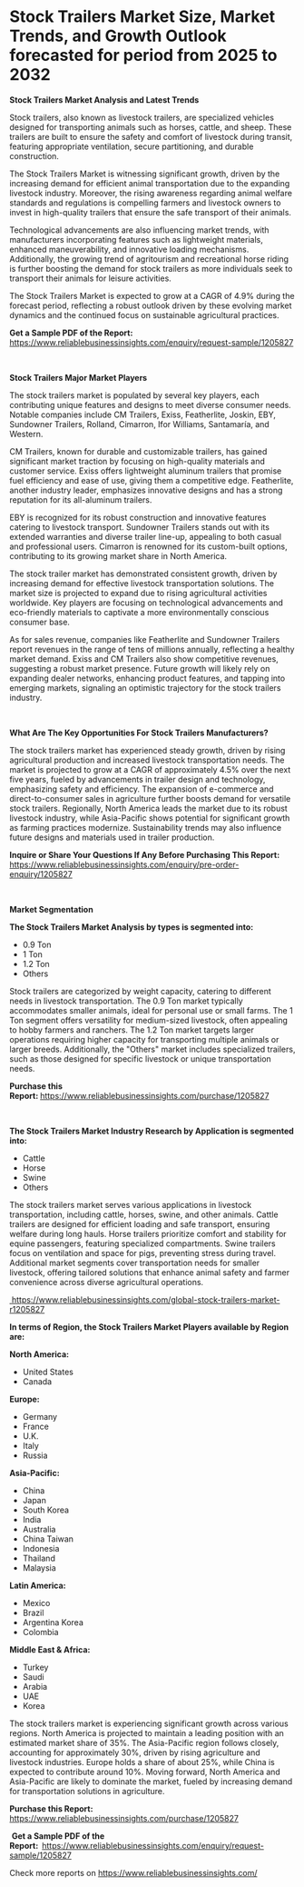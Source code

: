 <p><h1>Stock Trailers Market Size, Market Trends, and Growth Outlook forecasted for period from 2025 to 2032</h1></p><p><strong>Stock Trailers Market Analysis and Latest Trends</strong></p>
<p><p>Stock trailers, also known as livestock trailers, are specialized vehicles designed for transporting animals such as horses, cattle, and sheep. These trailers are built to ensure the safety and comfort of livestock during transit, featuring appropriate ventilation, secure partitioning, and durable construction.</p><p>The Stock Trailers Market is witnessing significant growth, driven by the increasing demand for efficient animal transportation due to the expanding livestock industry. Moreover, the rising awareness regarding animal welfare standards and regulations is compelling farmers and livestock owners to invest in high-quality trailers that ensure the safe transport of their animals. </p><p>Technological advancements are also influencing market trends, with manufacturers incorporating features such as lightweight materials, enhanced maneuverability, and innovative loading mechanisms. Additionally, the growing trend of agritourism and recreational horse riding is further boosting the demand for stock trailers as more individuals seek to transport their animals for leisure activities.</p><p>The Stock Trailers Market is expected to grow at a CAGR of 4.9% during the forecast period, reflecting a robust outlook driven by these evolving market dynamics and the continued focus on sustainable agricultural practices.</p></p>
<p><strong>Get a Sample PDF of the Report:&nbsp;</strong> <a href="https://www.reliablebusinessinsights.com/enquiry/request-sample/1205827?utm_campaign=2752&utm_medium=2&utm_source=Github&utm_content=ia&utm_term=10042025&utm_id=stock-trailers">https://www.reliablebusinessinsights.com/enquiry/request-sample/1205827</a></p>
<p>&nbsp;</p>
<p><strong>Stock Trailers Major Market Players</strong></p>
<p><p>The stock trailers market is populated by several key players, each contributing unique features and designs to meet diverse consumer needs. Notable companies include CM Trailers, Exiss, Featherlite, Joskin, EBY, Sundowner Trailers, Rolland, Cimarron, Ifor Williams, Santamaría, and Western.</p><p>CM Trailers, known for durable and customizable trailers, has gained significant market traction by focusing on high-quality materials and customer service. Exiss offers lightweight aluminum trailers that promise fuel efficiency and ease of use, giving them a competitive edge. Featherlite, another industry leader, emphasizes innovative designs and has a strong reputation for its all-aluminum trailers.</p><p>EBY is recognized for its robust construction and innovative features catering to livestock transport. Sundowner Trailers stands out with its extended warranties and diverse trailer line-up, appealing to both casual and professional users. Cimarron is renowned for its custom-built options, contributing to its growing market share in North America.</p><p>The stock trailer market has demonstrated consistent growth, driven by increasing demand for effective livestock transportation solutions. The market size is projected to expand due to rising agricultural activities worldwide. Key players are focusing on technological advancements and eco-friendly materials to captivate a more environmentally conscious consumer base.</p><p>As for sales revenue, companies like Featherlite and Sundowner Trailers report revenues in the range of tens of millions annually, reflecting a healthy market demand. Exiss and CM Trailers also show competitive revenues, suggesting a robust market presence. Future growth will likely rely on expanding dealer networks, enhancing product features, and tapping into emerging markets, signaling an optimistic trajectory for the stock trailers industry.</p></p>
<p>&nbsp;</p>
<p><strong>What Are The Key Opportunities For Stock Trailers Manufacturers?</strong></p>
<p><p>The stock trailers market has experienced steady growth, driven by rising agricultural production and increased livestock transportation needs. The market is projected to grow at a CAGR of approximately 4.5% over the next five years, fueled by advancements in trailer design and technology, emphasizing safety and efficiency. The expansion of e-commerce and direct-to-consumer sales in agriculture further boosts demand for versatile stock trailers. Regionally, North America leads the market due to its robust livestock industry, while Asia-Pacific shows potential for significant growth as farming practices modernize. Sustainability trends may also influence future designs and materials used in trailer production.</p></p>
<p><strong>Inquire or Share Your Questions If Any Before Purchasing This Report:</strong> <a href="https://www.reliablebusinessinsights.com/enquiry/pre-order-enquiry/1205827?utm_campaign=2752&utm_medium=2&utm_source=Github&utm_content=ia&utm_term=10042025&utm_id=stock-trailers">https://www.reliablebusinessinsights.com/enquiry/pre-order-enquiry/1205827</a></p>
<p>&nbsp;</p>
<p><strong>Market Segmentation</strong></p>
<p><strong>The Stock Trailers Market Analysis by types is segmented into:</strong></p>
<p><ul><li>0.9 Ton</li><li>1 Ton</li><li>1.2 Ton</li><li>Others</li></ul></p>
<p><p>Stock trailers are categorized by weight capacity, catering to different needs in livestock transportation. The 0.9 Ton market typically accommodates smaller animals, ideal for personal use or small farms. The 1 Ton segment offers versatility for medium-sized livestock, often appealing to hobby farmers and ranchers. The 1.2 Ton market targets larger operations requiring higher capacity for transporting multiple animals or larger breeds. Additionally, the "Others" market includes specialized trailers, such as those designed for specific livestock or unique transportation needs.</p></p>
<p><strong>Purchase this Report:&nbsp;</strong><a href="https://www.reliablebusinessinsights.com/purchase/1205827?utm_campaign=2752&utm_medium=2&utm_source=Github&utm_content=ia&utm_term=10042025&utm_id=stock-trailers">https://www.reliablebusinessinsights.com/purchase/1205827</a></p>
<p>&nbsp;</p>
<p><strong>The Stock Trailers Market Industry Research by Application is segmented into:</strong></p>
<p><ul><li>Cattle</li><li>Horse</li><li>Swine</li><li>Others</li></ul></p>
<p><p>The stock trailers market serves various applications in livestock transportation, including cattle, horses, swine, and other animals. Cattle trailers are designed for efficient loading and safe transport, ensuring welfare during long hauls. Horse trailers prioritize comfort and stability for equine passengers, featuring specialized compartments. Swine trailers focus on ventilation and space for pigs, preventing stress during travel. Additional market segments cover transportation needs for smaller livestock, offering tailored solutions that enhance animal safety and farmer convenience across diverse agricultural operations.</p></p>
<p><a href="https://www.reliablebusinessinsights.com/global-stock-trailers-market-r1205827?utm_campaign=2752&utm_medium=2&utm_source=Github&utm_content=ia&utm_term=10042025&utm_id=stock-trailers">&nbsp;https://www.reliablebusinessinsights.com/global-stock-trailers-market-r1205827</a></p>
<p><strong>In terms of Region, the Stock Trailers Market Players available by Region are:</strong></p>
<p>
    <p> <strong> North America: </strong>
        <ul>
            <li>United States</li>
            <li>Canada</li>
        </ul>
        </p> 
    <p> <strong> Europe: </strong>
        <ul>
            <li>Germany</li>
            <li>France</li>
            <li>U.K.</li>
            <li>Italy</li>
            <li>Russia</li>
        </ul>
        </p> 
    <p> <strong> Asia-Pacific: </strong>
        <ul>
            <li>China</li>
            <li>Japan</li>
            <li>South Korea</li>
            <li>India</li>
            <li>Australia</li>
            <li>China Taiwan</li>
            <li>Indonesia</li>
            <li>Thailand</li>
            <li>Malaysia</li>
        </ul>
        </p> 
    <p> <strong> Latin America: </strong>
        <ul>
            <li>Mexico</li>
            <li>Brazil</li>
            <li>Argentina Korea</li>
            <li>Colombia</li>
        </ul>
        </p> 
    <p> <strong> Middle East & Africa: </strong>
        <ul>
            <li>Turkey</li>
            <li>Saudi</li>
            <li>Arabia</li>
            <li>UAE</li>
            <li>Korea</li>
        </ul>
    </p>
    </p>
<p><p>The stock trailers market is experiencing significant growth across various regions. North America is projected to maintain a leading position with an estimated market share of 35%. The Asia-Pacific region follows closely, accounting for approximately 30%, driven by rising agriculture and livestock industries. Europe holds a share of about 25%, while China is expected to contribute around 10%. Moving forward, North America and Asia-Pacific are likely to dominate the market, fueled by increasing demand for transportation solutions in agriculture.</p></p>
<p><strong>Purchase this Report: </strong><a href="https://www.reliablebusinessinsights.com/purchase/1205827?utm_campaign=2752&utm_medium=2&utm_source=Github&utm_content=ia&utm_term=10042025&utm_id=stock-trailers">https://www.reliablebusinessinsights.com/purchase/1205827</a></p>
<p>&nbsp;<strong>Get a Sample PDF of the Report:&nbsp;&nbsp;</strong><a href="https://www.reliablebusinessinsights.com/enquiry/request-sample/1205827?utm_campaign=2752&utm_medium=2&utm_source=Github&utm_content=ia&utm_term=10042025&utm_id=stock-trailers">https://www.reliablebusinessinsights.com/enquiry/request-sample/1205827</a></p>
<p><strong></strong></p>
<p>Check more reports on <a href="https://www.reliablebusinessinsights.com/?utm_campaign=2752&utm_medium=2&utm_source=Github&utm_content=ia&utm_term=10042025&utm_id=stock-trailers">https://www.reliablebusinessinsights.com/</a></p>
